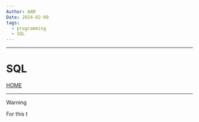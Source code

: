 ```yaml
---
Author: AAM
Date: 2024-02-09
tags:
  - programming
  - SQL
---
```

---
# SQL

[HOME](/README.md)

---
> [!WARNING]
> For this t


